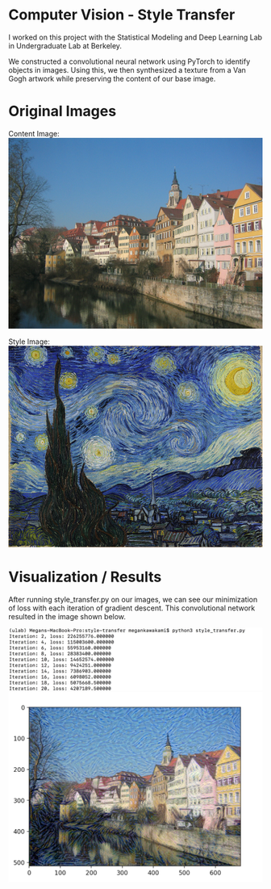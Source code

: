 # Computer Vision - Style Transfer
I worked on this project with the Statistical Modeling and Deep Learning Lab in Undergraduate Lab at Berkeley.  

We constructed a convolutional neural network using PyTorch to identify objects in images. Using this, we then synthesized a texture from a Van Gogh artwork while preserving the content of our base image.

# Original Images
Content Image:
![Alt text](Images/Tuebingen_Neckarfront.jpg)

Style Image:
![Alt text](Images/vangogh_starry_night.jpg)

# Visualization / Results
After running style_transfer.py on our images, we can see our minimization of loss with each iteration of gradient descent.  This convolutional network resulted in the image shown below.

![Alt text](Images/loss.png)
![Alt text](Images/style_transfer_output.png)
